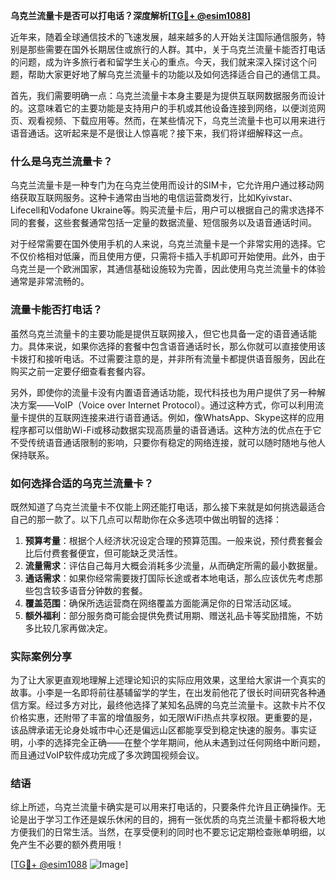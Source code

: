 **乌克兰流量卡是否可以打电话？深度解析[[TG💪+ @esim1088](https://t.me/s/esim1088)]**

近年来，随着全球通信技术的飞速发展，越来越多的人开始关注国际通信服务，特别是那些需要在国外长期居住或旅行的人群。其中，关于乌克兰流量卡能否打电话的问题，成为许多旅行者和留学生关心的重点。今天，我们就来深入探讨这个问题，帮助大家更好地了解乌克兰流量卡的功能以及如何选择适合自己的通信工具。

首先，我们需要明确一点：乌克兰流量卡本身主要是为提供互联网数据服务而设计的。这意味着它的主要功能是支持用户的手机或其他设备连接到网络，以便浏览网页、观看视频、下载应用等。然而，在某些情况下，乌克兰流量卡也可以用来进行语音通话。这听起来是不是很让人惊喜呢？接下来，我们将详细解释这一点。

### 什么是乌克兰流量卡？

乌克兰流量卡是一种专门为在乌克兰使用而设计的SIM卡，它允许用户通过移动网络获取互联网服务。这种卡通常由当地的电信运营商发行，比如Kyivstar、Lifecell和Vodafone Ukraine等。购买流量卡后，用户可以根据自己的需求选择不同的套餐，这些套餐通常包括一定量的数据流量、短信服务以及语音通话时间。

对于经常需要在国外使用手机的人来说，乌克兰流量卡是一个非常实用的选择。它不仅价格相对低廉，而且使用方便，只需将卡插入手机即可开始使用。此外，由于乌克兰是一个欧洲国家，其通信基础设施较为完善，因此使用乌克兰流量卡的体验通常是非常流畅的。

### 流量卡能否打电话？

虽然乌克兰流量卡的主要功能是提供互联网接入，但它也具备一定的语音通话能力。具体来说，如果你选择的套餐中包含语音通话时长，那么你就可以直接使用该卡拨打和接听电话。不过需要注意的是，并非所有流量卡都提供语音服务，因此在购买之前一定要仔细查看套餐内容。

另外，即使你的流量卡没有内置语音通话功能，现代科技也为用户提供了另一种解决方案——VoIP（Voice over Internet Protocol）。通过这种方式，你可以利用流量卡提供的互联网连接来进行语音通话。例如，像WhatsApp、Skype这样的应用程序都可以借助Wi-Fi或移动数据实现高质量的语音通话。这种方法的优点在于它不受传统语音通话限制的影响，只要你有稳定的网络连接，就可以随时随地与他人保持联系。

### 如何选择合适的乌克兰流量卡？

既然知道了乌克兰流量卡不仅能上网还能打电话，那么接下来就是如何挑选最适合自己的那一款了。以下几点可以帮助你在众多选项中做出明智的选择：

1. **预算考量**：根据个人经济状况设定合理的预算范围。一般来说，预付费套餐会比后付费套餐便宜，但可能缺乏灵活性。
2. **流量需求**：评估自己每月大概会消耗多少流量，从而确定所需的最小数据量。
3. **通话需求**：如果你经常需要拨打国际长途或者本地电话，那么应该优先考虑那些包含较多语音分钟数的套餐。
4. **覆盖范围**：确保所选运营商在网络覆盖方面能满足你的日常活动区域。
5. **额外福利**：部分服务商可能会提供免费试用期、赠送礼品卡等奖励措施，不妨多比较几家再做决定。

### 实际案例分享

为了让大家更直观地理解上述理论知识的实际应用效果，这里给大家讲一个真实的故事。小李是一名即将前往基辅留学的学生，在出发前他花了很长时间研究各种通信方案。经过多方对比，最终他选择了某知名品牌的乌克兰流量卡。这款卡片不仅价格实惠，还附带了丰富的增值服务，如无限WiFi热点共享权限。更重要的是，该品牌承诺无论身处城市中心还是偏远山区都能享受到稳定快速的服务。事实证明，小李的选择完全正确——在整个学年期间，他从未遇到过任何网络中断问题，而且通过VoIP软件成功完成了多次跨国视频会议。

### 结语

综上所述，乌克兰流量卡确实是可以用来打电话的，只要条件允许且正确操作。无论是出于学习工作还是娱乐休闲的目的，拥有一张优质的乌克兰流量卡都将极大地方便我们的日常生活。当然，在享受便利的同时也不要忘记定期检查账单明细，以免产生不必要的额外费用哦！

[[TG💪+ @esim1088](https://t.me/s/esim1088) ![Image](https://i.postimg.cc/4NQfJmqS/Snipaste-2025-05-13-00-14-12.png)]